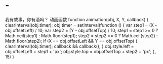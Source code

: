 # -
我有故事，你有酒吗？
动画函数
function animation(obj, X, Y, callback) {
    clearInterval(obj.timer);
    obj.timer = setInterval(function () {
        var step1 = (X - obj.offsetLeft) / 10;
        var step2 = (Y - obj.offsetTop) / 10;
        step1 = step1 >= 0 ? Math.ceil(step1) : Math.floor(step1);
        step2 = step2 >= 0 ? Math.ceil(step2) : Math.floor(step2);
        if (X == obj.offsetLeft && Y == obj.offsetTop) {
            clearInterval(obj.timer);
            callback && callback();
        }
        obj.style.left = obj.offsetLeft + step1 + 'px';
        obj.style.top = obj.offsetTop + step2 + 'px';
    }, 15)
}

